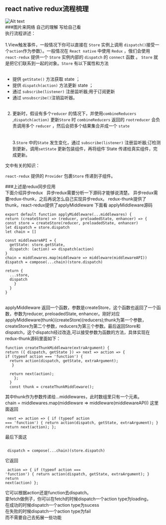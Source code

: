 react native redux流程梳理
---
![Alt text](https://raw.githubusercontent.com/pj0579/Redux-use/master/A2043282-5BEC-4FEF-9771-3DE81EAF0FCE.png)<br/>
###图片来网络   自己的理解 写给自己看 <br/>
执行流程讲述：<br/><br/>
1.View触发事件，一般情况下你可以直接在 `Store` 实例上调用 `dispatch()`接受一个`action`作为参数）。一般情况在 `React native` 中使用 `Redux` ，俄们会使用 `react-redux` 提供一个 `Store` 实例内部的 `dispatch` 的 `connect` 函数 。 `Store` 就是把它们联系到一起的对象。`Store` 有以下属性和方法 <br/><br/>
+ 提供 `getState()` 方法获取 state ；<br/>
+ 提供 `dispatch(action)` 方法更新 state ；<br/>
+ 通过 `subscribe(listener)` 注册监听器;用于订阅更新<br/>
+ 通过 `unsubscribe()`注销监听器。<br/><br/>
2. 更新时，假设有多个`reducer` 的情况下，并使用`combineReducers ` ,`dispatch(action)` 更新`Store` 时 `combineReducers` 返回的 `rootreducer` 会负责调用多个 `reducer` ，然后会把多个结果集合并成一个 `state`<br/>  <br/><br/>
3.`Store` 中的`State` 发生变化，通过 `subscribe(listener)` 注册监听器;订检测到更新，调用`setState` 更新包装组件，再将组件`State 传递给真实组件，完成更新。

文中有关的知识：

`react-redux` 提供的 `Provider` 包裹`Store` 传递到子组件。

###上述是redux同步应用<br/>
下面介绍异步redux   
异步redux需要分析一下源码才能够说清楚。
异步redux需要redux-thunk，之后再说怎么自己实现异步redux。
redux-thunk提供了thunk，react-redux提供了applyMiddleware
下面看 applyMiddleware源码

  	export default function applyMiddleware(...middlewares) {
    return (createStore) => (reducer, preloadedState, enhancer) => {
    const store = createStore(reducer, preloadedState, enhancer)
    let dispatch = store.dispatch
    let chain = []

    const middlewareAPI = {
      getState: store.getState,
      dispatch: (action) => dispatch(action)
    }
    chain = middlewares.map(middleware => middleware(middlewareAPI))
    dispatch = compose(...chain)(store.dispatch)

    return {
      ...store,
      dispatch
        }
      }
    }
    <br/>
applyMiddleware 返回一个函数，参数是createStore，这个函数也返回了一个函数，参数为reducer, preloadedState, enhancer。刚好对应 applyMiddleware(thunk)(createStore)(reducers);thunk为第一个参数，createStore为第二个参数，reducers为第三个参数。最后返回Store和dispatch，这个dispatch经过改造,可以接受参数为函数的方法，具体实现在redux-thunk源码里面如下：

    function createThunkMiddleware(extraArgument) {
    return ({ dispatch, getState }) => next => action => {
    if (typeof action === 'function') {
      return action(dispatch, getState, extraArgument);
       }

      return next(action);
        };
      }
      const thunk = createThunkMiddleware();
其中thunk作为参数传递给...middlewares，此时数组里只有一个元素。<br/>
chain = middlewares.map(middleware => middleware(middlewareAPI))
这里面返回<br/>
          <pre><code>
           next => action => {
           if (typeof action === 'function') {
          return action(dispatch, getState, extraArgument);
          }
           return next(action);
          };
</code></pre>
最后下面这<br/>
 <pre><code>
 dispatch = compose(...chain)(store.dispatch)
</code></pre>
           
它返回<br/>
            <pre><code>
 action => {
           if (typeof action === 'function') {
           return action(dispatch, getState, extraArgument);
          }
           return next(action)
           };
</code></pre>
它可以根据action还是function去dispatch。<br/>
拿fetch做例子，你可以在fetch的时候dispatch一个action type为loading，<br/>
在成功的时候dispatch一个action type为sucess<br/>
在失败的时候dispatch一个action type为fail<br/>
而不需要自己去拓展一些功能      


    

